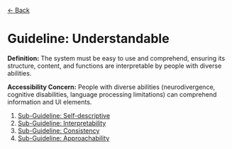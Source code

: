 [← Back](guidelines.md)

# Guideline: Understandable

**Definition:** The system must be easy to use and comprehend, ensuring its structure, content, and functions are interpretable by people with diverse abilities.

**Accessibility Concern:** People with diverse abilities (neurodivergence, cognitive disabilities, language processing limitations) can comprehend information and UI elements.

1. [Sub-Guideline: Self-descriptive](<Understandable/self-descriptive.md>)
2. [Sub-Guideline: Interpretability](<Understandable/interpretability.md>)
3. [Sub-Guideline: Consistency](<Understandable/consistency.md>)
4. [Sub-Guideline: Approachability](<Understandable/approachability.md>)
